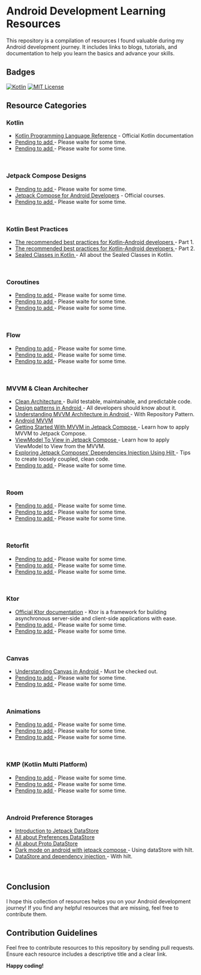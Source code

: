 # Android Development Learning Resources

This repository is a compilation of resources I found valuable during my Android development journey. It includes links to blogs, tutorials, and documentation to help you learn the basics and advance your skills.

## Badges

[![Kotlin](https://img.shields.io/badge/Kotlin-1.8.0-blue.svg)](https://kotlinlang.org/)
[![MIT License](https://img.shields.io/badge/License-MIT-yellow.svg?style=flat)](https://opensource.org/licenses/MIT)

## Resource Categories

### Kotlin

* [Kotlin Programming Language Reference](https://kotlinlang.org/docs/getting-started.html) - Official Kotlin documentation
* [Pending to add ](#) - Please waite for some time.
* [Pending to add ](#) - Please waite for some time.

<div><br/></div>

### Jetpack Compose Designs

* [Pending to add ](#) - Please waite for some time.
* [Jetpack Compose for Android Developers](https://developer.android.com/courses/jetpack-compose/course) - Official courses.
* [Pending to add ](#) - Please waite for some time.


<div><br/></div>

### Kotlin Best Practices

* [The recommended best practices for Kotlin-Android developers ](https://medium.com/dennispaulmaliekal/kotlin-best-practices-for-android-developers-part-1-003171b08093) - Part 1.
* [The recommended best practices for Kotlin-Android developers ](https://medium.com/dennispaulmaliekal/kotlin-best-practices-part-2-9dfe1c9c499b) - Part 2.
* [Sealed Classes in Kotlin ](https://medium.com/@waghbhavana10/sealed-classes-in-kotlin-138025cf87e3) - All about the Sealed Classes in Kotlin.


<div><br/></div>

### Coroutines

* [Pending to add ](#) - Please waite for some time.
* [Pending to add ](#) - Please waite for some time.
* [Pending to add ](#) - Please waite for some time.


<div><br/></div>

### Flow

* [Pending to add ](#) - Please waite for some time.
* [Pending to add ](#) - Please waite for some time.
* [Pending to add ](#) - Please waite for some time.


<div><br/></div>

### MVVM & Clean Architecher

* [Clean Architecture ](https://medium.com/dennispaulmaliekal/clean-architecture-android-e7d86832a74d) - Build testable, maintainable, and predictable code.
* [Design patterns in Android ](https://medium.com/dennispaulmaliekal/design-patterns-in-android-all-developers-should-know-about-it-f05eddc7f708) - All developers should know about it.
* [Understanding MVVM Architecture in Android ](https://medium.com/swlh/understanding-mvvm-architecture-in-android-aa66f7e1a70b) - With Repository Pattern.
* [Android MVVM ](https://medium.com/@dheerubhadoria/android-mvvm-how-to-use-mvvm-in-android-example-7dec84a1fb73)
* [Getting Started With MVVM in Jetpack Compose ](https://betterprogramming.pub/mvvm-in-jetpack-compose-part-4-fe757a1a1b84) - Learn how to apply MVVM to Jetpack Compose.
* [ViewModel To View in Jetpack Compose ](https://betterprogramming.pub/viewmodel-to-view-in-jetpack-compose-7c7183b54fb5) - Learn how to apply ViewModel to View from the MVVM.
* [Exploring Jetpack Composes’ Dependencies Injection Using Hilt ](https://betterprogramming.pub/dependencies-injection-jetpack-compose-using-hilt-bd4f76ac6c22) - Tips to create loosely coupled, clean code.
* [Pending to add ](#) - Please waite for some time.


<div><br/></div>

### Room

* [Pending to add ](#) - Please waite for some time.
* [Pending to add ](#) - Please waite for some time.
* [Pending to add ](#) - Please waite for some time.


<div><br/></div>

### Retorfit

* [Pending to add ](#) - Please waite for some time.
* [Pending to add ](#) - Please waite for some time.
* [Pending to add ](#) - Please waite for some time.


<div><br/></div>

### Ktor

* [Official Ktor documentation](https://ktor.io/docs/welcome.html) - Ktor is a framework for building asynchronous server-side and client-side applications with ease.
* [Pending to add ](#) - Please waite for some time.
* [Pending to add ](#) - Please waite for some time.


<div><br/></div>

### Canvas

* [Understanding Canvas in Android ](https://mayursinhdevblog.hashnode.dev/topic-8-understanding-canvas-in-android) - Must be checked out.
* [Pending to add ](#) - Please waite for some time.
* [Pending to add ](#) - Please waite for some time.


<div><br/></div>

### Animations

* [Pending to add ](#) - Please waite for some time.
* [Pending to add ](#) - Please waite for some time.
* [Pending to add ](#) - Please waite for some time.


<div><br/></div>

### KMP (Kotlin Multi Platform)

* [Pending to add ](#) - Please waite for some time.
* [Pending to add ](#) - Please waite for some time.
* [Pending to add ](#) - Please waite for some time.


<div><br/></div>

### Android Preference Storages

* [Introduction to Jetpack DataStore ](https://medium.com/androiddevelopers/introduction-to-jetpack-datastore-3dc8d74139e7)
* [All about Preferences DataStore ](https://medium.com/androiddevelopers/all-about-preferences-datastore-cc7995679334)
* [All about Proto DataStore ](https://medium.com/androiddevelopers/all-about-proto-datastore-1b1af6cd2879)
* [Dark mode on android with jetpack compose ](https://medium.com/@khater/dark-mode-on-android-with-jetpack-compose-using-datastore-bb2a1eff5565) - Using dataStore with hilt.
* [DataStore and dependency injection ](https://medium.com/@khater/dark-mode-on-android-with-jetpack-compose-using-datastore-bb2a1eff5565) - With hilt.


<div><br/></div>









<!--
* []() - 
* []() - 
* []() - 

-->



## Conclusion

I hope this collection of resources helps you on your Android development journey! If you find any helpful resources that are missing, feel free to contribute them.

## Contribution Guidelines

Feel free to contribute resources to this repository by sending pull requests. Ensure each resource includes a descriptive title and a clear link.

**Happy coding!**
